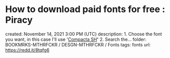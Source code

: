 # How to download paid fonts for free : Piracy

created: November 14, 2021 3:00 PM (UTC)
description: 1. Choose the font you want, in this case I'll use '[Compacta SH](https://www.myfonts.com/fonts/efscangraphic/compacta-sh/)**'** 2. Search the...
folder: BOOKMRKS-MTHRFCKR / DESGN-MTHRFCKR / Fonts
tags: fonts
url: https://redd.it/8tqfg6